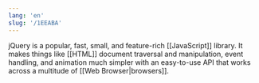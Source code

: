 ```yaml
---
lang: 'en'
slug: '/1EEABA'
---
```


jQuery is a popular, fast, small, and feature-rich [[JavaScript]] library. It makes things like [[HTML]] document traversal and manipulation, event handling, and animation much simpler with an easy-to-use API that works across a multitude of [[Web Browser|browsers]].
